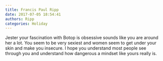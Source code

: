 ```yaml
---
title: Francis Paul Ripp
date: 2017-07-05 18:54:41
authors: Ripp
categories: Holiday
---
```


 Jester your fascination with Botop is obsessive sounds like you are around her a lot. You seem to be very sexiest and women seem to get under your skin and make you insecure. I hope you understand most people see through you and understand how dangerous a mindset like yours really is.